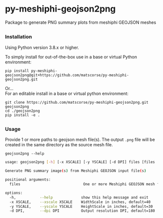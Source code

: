 # py-meshiphi-geojson2png
Package to generate PNG summary plots from meshiphi GEOJSON meshes

##  

### Installation
Using Python version 3.8.x or higher.  
  
To simply install for out-of-the-box use in a base or virtual Python environment:
```
pip install py-meshiphi-geojson2png@git+https://github.com/matscorse/py-meshiphi-geojson2png.git
```
Or...  
For an editable install in a base or virtual python environment:  
```
git clone https://github.com/matscorse/py-meshiphi-geojson2png.git geojson2png
cd ./geojson2png
pip install -e .
```  

##  

### Usage
Provide 1 or more paths to geojson mesh file(s). The output `.png` file will be created in the same directory as the source mesh file.  
  
`geojson2png --help`  
```bash
usage: geojson2png [-h] [-x XSCALE] [-y YSCALE] [-d DPI] files [files ...]

Generate PNG summary image(s) from Meshiphi GEOJSON input file(s)

positional arguments:
  files                             One or more Meshiphi GEOJSON mesh file path(s)

options:
  -h,           --help             show this help message and exit
  -x XSCALE,    --xscale XSCALE    WidthScale in inches, default=40
  -y YSCALE,    --yscale YSCALE    HeightScale in inches, default=30
  -d DPI,       --dpi DPI          Output resolution DPI, default=180
```

